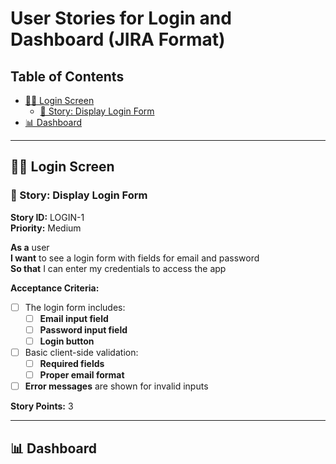 # User Stories for Login and Dashboard (JIRA Format)

## Table of Contents

- [🧑‍💻 Login Screen](#-login-screen)
  - [📝 Story: Display Login Form](#-story-display-login-form)
- [📊 Dashboard](#-dashboard)

---

## 🧑‍💻 Login Screen

### 📝 Story: Display Login Form

**Story ID:** LOGIN-1  
**Priority:** Medium

**As a** user  
**I want** to see a login form with fields for email and password  
**So that** I can enter my credentials to access the app

**Acceptance Criteria:**
- [ ] The login form includes:
  - [ ] **Email input field**
  - [ ] **Password input field**
  - [ ] **Login button**
- [ ] Basic client-side validation:
  - [ ] **Required fields**
  - [ ] **Proper email format**
- [ ] **Error messages** are shown for invalid inputs

**Story Points:** 3

---

## 📊 Dashboard

<!-- Add dashboard user stories here as needed -->